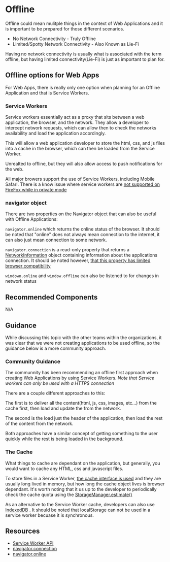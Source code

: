 # Offline

Offline could mean mulitple things in the context of Web Applications and it is important to be prepared for those different scenarios.

* No Network Connectivity - Truly Offline
* Limited/Spotty Network Connectivity - Also Known as Lie-Fi

Having no network connectivity is usually what is associated with the term offline, but having limited connectivity(Lie-Fi) is just as important to plan for.

## Offline options for Web Apps

For Web Apps, there is really only one option when planning for an Offline Application and that is Service Workers.

### Service Workers

Service workers essentially act as a proxy that sits between a web application, the browser, and the network. They allow a developer to intercept network requests, which can allow then to check the networks availability and load the application accordingly.

This will allow a web application developer to store the html, css, and js files into a cache in the browser, which can then be loaded from the Service Worker.

Unrealted to offline, but they will also allow access to push notifications for the web.

All major browers support the use of Service Workers, including Mobile Safari.  There is a know issue where service workers are [not supported on FireFox while in private mode](https://bugzilla.mozilla.org/show_bug.cgi?id=1320796)

### navigator object

There are two properties on the Navigator object that can also be useful with Offline Applications:

`navigator.online` which returns the online status of the browser.  It should be noted that "online" does not always mean connection to the internet, it can also just mean connection to some network.

`navigator.connection` is a read-only property that returns a [NetworkInformation](https://developer.mozilla.org/en-US/docs/Web/API/NetworkInformation) object containing information about the applications connection.  It should be noted however, [that this property has limited browser compatibility](https://developer.mozilla.org/en-US/docs/Web/API/Navigator/connection#browser_compatibility)

`windown.online` and `window.offline` can also be listened to for changes in network status

## Recommended Components

N/A

## Guidance

While discussing this topic with the other teams within the organizations, it was clear that we were not creating applications to be used offline, so the guidance below is a more community approach.

### Community Guidance

The communnity has been recommending an offline first approach when creating Web Applications by using Service Workers.  _Note that Service workers can only be used with a HTTPS connection_

There are a couple different approaches to this:

The first is to deliver all the content(html, js, css, images, etc...) from the cache first,  then load and update the from the network.

The second is the load just the header of the application, then load the rest of the content from the network.

Both approaches have a similar concept of getting something to the user quickly while the rest is being loaded in the background.

### The Cache

What things to cache are dependant on the application, but generally, you would want to cache any HTML, css and javascript files.

To store files in a Service Worker, [the cache interface is used](https://developer.mozilla.org/en-US/docs/Web/API/Cache) and they are usually long lived in memory, but how long the cache object lives is browser dependant.  It's worth noting that it us up to the developer to periodically check the cache quota using the [StorageManager.estimate()](https://developer.mozilla.org/en-US/docs/Web/API/StorageManager/estimate)

As an alternative to the Service Worker cache, developers can also use [IndexedDB](https://developer.mozilla.org/en-US/docs/Web/API/IndexedDB_API) .  It should be noted that localStorage can not be used in a service worker becuase it is synchronous.

## Resources

* [Service Worker API](https://developer.mozilla.org/en-US/docs/Web/API/Service_Worker_API)
* [navigator.connection](https://developer.mozilla.org/en-US/docs/Web/API/Navigator/connection)
* [navigator.online](https://developer.mozilla.org/en-US/docs/Web/API/Navigator/onLine#Specification)
